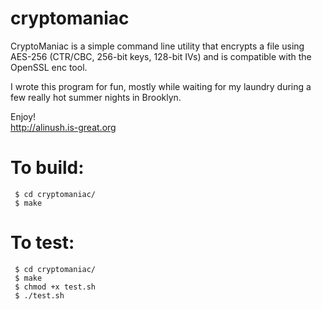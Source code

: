 cryptomaniac
============

CryptoManiac is a simple command line utility that encrypts a file using AES-256 (CTR/CBC, 256-bit keys, 128-bit IVs) and is compatible with the OpenSSL enc tool.

I wrote this program for fun, mostly while waiting for my laundry during a few really hot summer nights in Brooklyn.

Enjoy!  
http://alinush.is-great.org

To build:
=========
```
 $ cd cryptomaniac/
 $ make
```

To test:
========
```
 $ cd cryptomaniac/
 $ make
 $ chmod +x test.sh
 $ ./test.sh
```